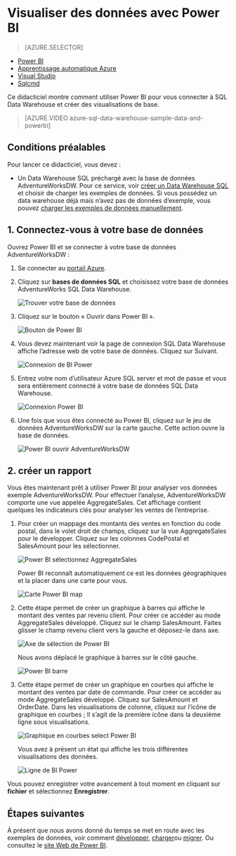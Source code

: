 <properties
   pageTitle="Visualiser des données SQL Data Warehouse avec Power BI Microsoft Azure"
   description="Visualiser des données SQL Data Warehouse avec Power BI"
   services="sql-data-warehouse"
   documentationCenter="NA"
   authors="lodipalm"
   manager="barbkess"
   editor="" />

<tags
   ms.service="sql-data-warehouse"
   ms.devlang="NA"
   ms.topic="get-started-article"
   ms.tgt_pltfrm="NA"
   ms.workload="data-services"
   ms.date="06/16/2016"
   ms.author="lodipalm;barbkess;sonyama" />

# <a name="visualize-data-with-power-bi"></a>Visualiser des données avec Power BI

> [AZURE.SELECTOR]
- [Power BI](sql-data-warehouse-get-started-visualize-with-power-bi.md)
- [Apprentissage automatique Azure](sql-data-warehouse-get-started-analyze-with-azure-machine-learning.md)
- [Visual Studio](sql-data-warehouse-query-visual-studio.md)
- [Sqlcmd](sql-data-warehouse-get-started-connect-sqlcmd.md) 

Ce didacticiel montre comment utiliser Power BI pour vous connecter à SQL Data Warehouse et créer des visualisations de base.

> [AZURE.VIDEO azure-sql-data-warehouse-sample-data-and-powerbi]

## <a name="prerequisites"></a>Conditions préalables

Pour lancer ce didacticiel, vous devez :

- Un Data Warehouse SQL préchargé avec la base de données AdventureWorksDW. Pour ce service, voir [créer un Data Warehouse SQL][] et choisir de charger les exemples de données. Si vous possédez un data warehouse déjà mais n’avez pas de données d’exemple, vous pouvez [charger les exemples de données manuellement][].


## <a name="1-connect-to-your-database"></a>1. Connectez-vous à votre base de données

Ouvrez Power BI et se connecter à votre base de données AdventureWorksDW :

1. Se connecter au [portail Azure][].
2. Cliquez sur **bases de données SQL** et choisissez votre base de données AdventureWorks SQL Data Warehouse.

    ![Trouver votre base de données][1]

3. Cliquez sur le bouton « Ouvrir dans Power BI ».

    ![Bouton de Power BI][2]

4. Vous devez maintenant voir la page de connexion SQL Data Warehouse affiche l’adresse web de votre base de données. Cliquez sur Suivant.

    ![Connexion de BI Power][3]

6. Entrez votre nom d’utilisateur Azure SQL server et mot de passe et vous sera entièrement connecté à votre base de données SQL Data Warehouse.

    ![Connexion Power BI][4]

7. Une fois que vous êtes connecté au Power BI, cliquez sur le jeu de données AdventureWorksDW sur la carte gauche. Cette action ouvre la base de données.

    ![Power BI ouvrir AdventureWorksDW][5]



## <a name="2-create-a-report"></a>2. créer un rapport

Vous êtes maintenant prêt à utiliser Power BI pour analyser vos données exemple AdventureWorksDW. Pour effectuer l’analyse, AdventureWorksDW comporte une vue appelée AggregateSales. Cet affichage contient quelques les indicateurs clés pour analyser les ventes de l’entreprise.

1. Pour créer un mappage des montants des ventes en fonction du code postal, dans le volet droit de champs, cliquez sur la vue AggregateSales pour le développer. Cliquez sur les colonnes CodePostal et SalesAmount pour les sélectionner.

    ![Power BI sélectionnez AggregateSales][6]

    Power BI reconnaît automatiquement ce est les données géographiques et la placer dans une carte pour vous.

    ![Carte Power BI map][7]

2. Cette étape permet de créer un graphique à barres qui affiche le montant des ventes par revenu client. Pour créer ce accéder au mode AggregateSales développé. Cliquez sur le champ SalesAmount. Faites glisser le champ revenu client vers la gauche et déposez-le dans axe.

    ![Axe de sélection de Power BI][8]

    Nous avons déplacé le graphique à barres sur le côté gauche.

    ![Power BI barre][9]

3. Cette étape permet de créer un graphique en courbes qui affiche le montant des ventes par date de commande. Pour créer ce accéder au mode AggregateSales développé. Cliquez sur SalesAmount et OrderDate. Dans les visualisations de colonne, cliquez sur l’icône de graphique en courbes ; Il s’agit de la première icône dans la deuxième ligne sous visualisations.

    ![Graphique en courbes select Power BI][10]

    Vous avez à présent un état qui affiche les trois différentes visualisations des données.

    ![Ligne de BI Power][11]

Vous pouvez enregistrer votre avancement à tout moment en cliquant sur **fichier** et sélectionnez **Enregistrer**.

## <a name="next-steps"></a>Étapes suivantes
À présent que nous avons donné du temps se met en route avec les exemples de données, voir comment [développer][], [charger][]ou [migrer][]. Ou consultez le [site Web de Power BI][].

<!--Image references-->
[1]: media/sql-data-warehouse-get-started-visualize-with-power-bi/pbi-find-database.png
[2]: media/sql-data-warehouse-get-started-visualize-with-power-bi/pbi-button.png
[3]: media/sql-data-warehouse-get-started-visualize-with-power-bi/pbi-connect-to-azure.png
[4]: media/sql-data-warehouse-get-started-visualize-with-power-bi/pbi-sign-in.png
[5]: media/sql-data-warehouse-get-started-visualize-with-power-bi/pbi-open-adventureworks.png
[6]: media/sql-data-warehouse-get-started-visualize-with-power-bi/pbi-aggregatesales.png
[7]: media/sql-data-warehouse-get-started-visualize-with-power-bi/pbi-map.png
[8]: media/sql-data-warehouse-get-started-visualize-with-power-bi/pbi-chooseaxis.png
[9]: media/sql-data-warehouse-get-started-visualize-with-power-bi/pbi-bar.png
[10]: media/sql-data-warehouse-get-started-visualize-with-power-bi/pbi-prepare-line.png
[11]: media/sql-data-warehouse-get-started-visualize-with-power-bi/pbi-line.png
[12]: media/sql-data-warehouse-get-started-visualize-with-power-bi/pbi-save.png

<!--Article references-->
[migrer]: sql-data-warehouse-overview-migrate.md
[développer]: sql-data-warehouse-overview-develop.md
[charger]: sql-data-warehouse-overview-load.md
[charger les exemples de données manuellement]: sql-data-warehouse-load-sample-databases.md
[connecting to SQL Data Warehouse]: sql-data-warehouse-integrate-power-bi.md
[Créer un Data Warehouse SQL]: sql-data-warehouse-get-started-provision.md

<!--Other-->
[Portail Azure]: https://portal.azure.com/
[Site Web de Power BI]: http://www.powerbi.com/
